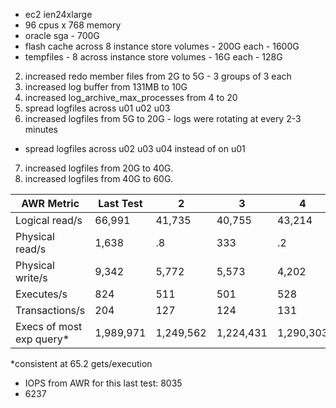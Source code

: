 - ec2 ien24xlarge
- 96 cpus x 768 memory
- oracle sga - 700G
- flash cache across 8 instance store volumes - 200G each - 1600G
- tempfiles - 8 across instance store volumes - 16G each - 128G

2. increased redo member files from 2G to 5G - 3 groups of 3 each
3. increased log buffer from 131MB to 10G 
4. increased log_archive_max_processes from 4 to 20
5. spread logfiles across u01 u02 u03
6. increased logfiles from 5G to 20G - logs were rotating at every 2-3 minutes
  - spread logfiles across u02 u03 u04 instead of on u01
7. increased logfiles from 20G to 40G.
8. increased logfiles from 40G to 60G.


| AWR Metric              |  Last Test|   2       | 3         | 4         | 5         |  6        |  7        |   8       |
| ----                    | ----      | ------    | ----      | -----     | ------    | ----      | ----      | ----      |
| Logical read/s          |  66,991   | 41,735    | 40,755    | 43,214    | NA        | 83,120    | 133,312   | 121,897   |
| Physical read/s         |  1,638    | .8        | 333       |.2         |           | .2        | 325       | .2        |
| Physical write/s        |  9,342    | 5,772     | 5,573     |  4,202    |           | 4,536     | 4,894     | 3,384     |
| Executes/s              |  824      | 511       | 501       | 528       |           | 1,016     | 1,633     | 1,491     |
| Transactions/s          |  204      | 127       | 124       | 131       |           | 253       | 407       | 372       |
| Execs of most exp query*| 1,989,971 | 1,249,562 | 1,224,431 | 1,290,303 |  NA       | 2,471,303 | 3,963,227 | 3,631,911 |


*consistent at 65.2 gets/execution     

- IOPS from AWR for this last test: 8035
- 6237

